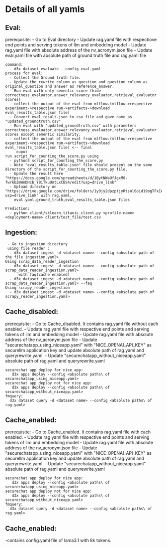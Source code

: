 # Details of all yamls

  ## Eval:
    
   prerequisite:
      - Go to Eval directory
      - Update rag.yaml file with respectiove end points and serving tokens of llm and embedding model
      - Update rag.yaml file with absolute address of the nv_acronym.json file
      - Update eval.yaml file with absolute path of ground truth file and rag.yaml file
      
    command:
      - d3x dataset evaluate --config eval.yaml
    process for eval:
      - Collect the Ground truth file.
      - Update the rewrite column as question and question column as original_question and answer as reference_answer.
      - Run eval with only sementic score (hide correctness_evaluator,answer_relevancy_evaluator,retrieval_evaluator scores)
      - collect the output of the eval from mlflow.(mlflow->respective experiment->respective run->artifacts->download eval_results_table.json file)
      - Convert eval_result.json to csv file and gave name as "updated_groundtruth.csv"
      - Run eval with "updated_groundtruth.csv" with parameters correctness_evaluator,answer_relevancy_evaluator,retrieval_evaluator scores except sementic similarity.
      - collect the output of the eval from mlflow.(mlflow->respective experiment->respective run->artifacts->download eval_results_table.json file) <-- final 
         ouput
    run script_for_counting_the_score.py using
      - python3 script_for_counting_the_score.py
      - Note "eval_results_table.json" file should present on the same directory of the script_for_counting_the_score.py file.
      - Update the result here "https://docs.google.com/spreadsheets/d/1BytNWa9fJgxM0-fwrkbZmWnDHcb_Y8iTkuUntLxCBS4/edit?usp=drive_link" 
      - Upload directory on "https://drive.google.com/drive/folders/1y9jy2dpzptjyRtsol6oid19ogTFxIAFe?usp=drive_link" with rag.yaml,          
        eval.yaml,ground_truth,eval_results_table.json files
      
    Prediction:
      - python client/sklearn_titanic_client.py <profile-name> <deployment-name> client/test_file/test.csv
 ## Ingestion:
     - Go to ingestion directory
     using file reader :
      - d3x dataset ingest -d <dataset name> --config <absolute path of the file ingestion.yaml>
    Using scrap_data_reader_ingestion
      - d3x dataset ingest -d <dataset name> --config <absolute path of scrap_data_reader_ingestion.yaml>
          with faq(cache enabled)
      - d3x dataset ingest -d <dataset name> --config <absolute path of scrap_data_reader_ingestion.yaml> --faq
    Using scrapy_reader_ingestion
      - d3x dataset ingest -d <dataset name> --config <absolute path of scrapy_reader_ingestion.yaml>
 ## Cache_disabled:
 prerequisite:
    - Go to Cache_disabled. It contains rag.yaml file without cach enabled.
    - Update rag.yaml file with respective end points and serving tokens of llm and embedding model
    - Update rag.yaml file with absolute address of the nv_acronym.json file
    - Update "securechatapp_using_niceapp.yaml" with "NICE_OPENAI_API_KEY" as securellm application key and update absolute path of rag.yaml and queryrewrite.yaml.
    - Update "securechatapp_without_niceapp.yaml" absolute path of rag.yaml and queryrewrite.yaml
    
    securechat app deploy for nice app:
       d3x apps deploy --config <absolute paths\ of securechatapp_using_niceapp.yaml>
    securechat app deploy not for nice app:
       d3x apps deploy --config <absolute paths\ of securechatapp_without_niceapp.yaml>
    fmquery:
      d3x dataset query -d <dataset name> --config <absolute paths\ of rag.yaml>
 ## Cache_enabled:
 prerequisite:
    - Go to Cache_enabled. It contains rag.yaml file with cach enabled.
    - Update rag.yaml file with respective end points and serving tokens of llm and embedding model
    - Update rag.yaml file with absolute address of the nv_acronym.json file
    - Update "securechatapp_using_niceapp.yaml" with "NICE_OPENAI_API_KEY" as securellm application key and update absolute path of rag.yaml and queryrewrite.yaml.
    - Update "securechatapp_without_niceapp.yaml" absolute path of rag.yaml and queryrewrite.yaml
    
    securechat app deploy for nice app:
       d3x apps deploy --config <absolute paths\ of securechatapp_using_niceapp.yaml>
    securechat app deploy not for nice app:
       d3x apps deploy --config <absolute paths\ of securechatapp_without_niceapp.yaml>
    fmquery:
      d3x dataset query -d <dataset name> --config <absolute paths\ of rag.yaml>

 ## Cache_enabled:
   -contains config.yaml file of lama3.1 with 8k tokens.
